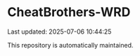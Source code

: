 # CheatBrothers-WRD

Last updated: 2025-07-06 10:44:25

This repository is automatically maintained.
